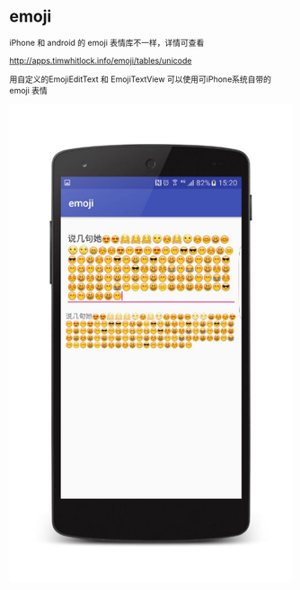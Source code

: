 # emoji

iPhone 和 android 的 emoji 表情库不一样，详情可查看

http://apps.timwhitlock.info/emoji/tables/unicode

用自定义的EmojiEditText 和 EmojiTextView 可以使用可iPhone系统自带的 emoji 表情

![效果展示](https://raw.githubusercontent.com/fengyongge/emoji/master/screenshot/sample.jpg)

